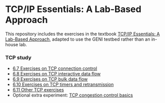 # TCP/IP Essentials: A Lab-Based Approach

This repository includes the exercises in the textbook [TCP/IP Essentials: A Lab-Based Approach](https://www.amazon.com/TCP-IP-Essentials-Lab-Based-Approach/dp/052160124X), adapted to use the GENI testbed rather than an in-house lab.

### TCP study

* [6.7 Exercises on TCP connection control](el5373-lab6-67.md)
* [6.8 Exercises on TCP interactive data flow](el5373-lab6-68.md)
* [6.9 Exercises on TCP bulk data flow](el5373-lab6-69.md)
* [6.10 Exercises on TCP timers and retransmission](el5373-lab6-610.md)
* [6.11 Other TCP exercises](el5373-lab6-611.md)
* Optional extra experiment: [TCP congestion control basics](https://witestlab.poly.edu/blog/tcp-congestion-control-basics/)


